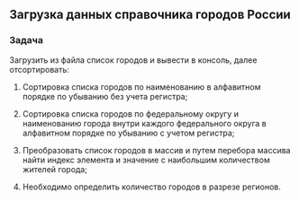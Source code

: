 ## Загрузка данных справочника городов России 

### Задача

Загрузить из файла список городов и вывести в консоль, далее отсортировать:

1. Сортировка списка городов по наименованию в алфавитном порядке по 
   убыванию без учета регистра;

2. Сортировка списка городов по федеральному округу и 
   наименованию города внутри каждого федерального округа в 
   алфавитном порядке по убыванию с учетом регистра;
   
3. Преобразовать список городов в массив и путем перебора 
   массива найти индекс элемента и значение с наибольшим 
   количеством жителей города;
   
4. Необходимо определить количество городов в разрезе регионов.
